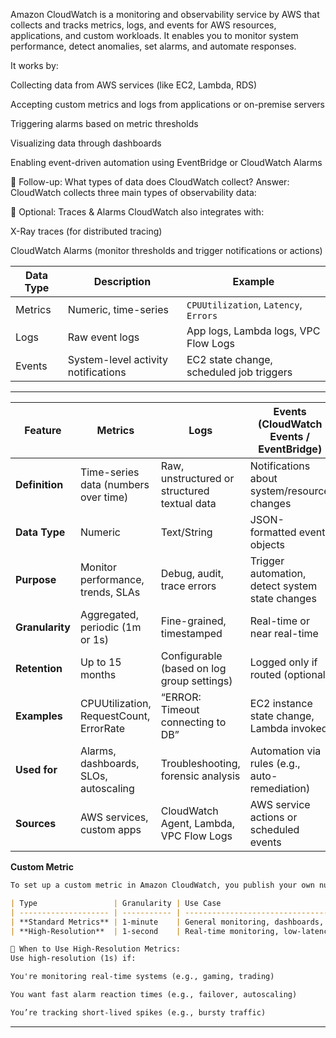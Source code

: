 Amazon CloudWatch is a monitoring and observability service by AWS that collects and tracks metrics, logs, and events for AWS resources, applications, and custom workloads. It enables you to monitor system performance, detect anomalies, set alarms, and automate responses.

It works by:

Collecting data from AWS services (like EC2, Lambda, RDS)

Accepting custom metrics and logs from applications or on-premise servers

Triggering alarms based on metric thresholds

Visualizing data through dashboards

Enabling event-driven automation using EventBridge or CloudWatch Alarms

🔁 Follow-up: What types of data does CloudWatch collect?
Answer:
CloudWatch collects three main types of observability data:


🔹 Optional: Traces & Alarms
CloudWatch also integrates with:

X-Ray traces (for distributed tracing)

CloudWatch Alarms (monitor thresholds and trigger notifications or actions)

| Data Type | Description                         | Example                                  |
| --------- | ----------------------------------- | ---------------------------------------- |
| Metrics   | Numeric, time-series                | `CPUUtilization`, `Latency`, `Errors`    |
| Logs      | Raw event logs                      | App logs, Lambda logs, VPC Flow Logs     |
| Events    | System-level activity notifications | EC2 state change, scheduled job triggers |
***************************************************************************************

| Feature         | **Metrics**                             | **Logs**                                     | **Events** (CloudWatch Events / EventBridge)    |
| --------------- | --------------------------------------- | -------------------------------------------- | ----------------------------------------------- |
| **Definition**  | Time-series data (numbers over time)    | Raw, unstructured or structured textual data | Notifications about system/resource changes     |
| **Data Type**   | Numeric                                 | Text/String                                  | JSON-formatted event objects                    |
| **Purpose**     | Monitor performance, trends, SLAs       | Debug, audit, trace errors                   | Trigger automation, detect system state changes |
| **Granularity** | Aggregated, periodic (1m or 1s)         | Fine-grained, timestamped                    | Real-time or near real-time                     |
| **Retention**   | Up to 15 months                         | Configurable (based on log group settings)   | Logged only if routed (optional)                |
| **Examples**    | CPUUtilization, RequestCount, ErrorRate | “ERROR: Timeout connecting to DB”            | EC2 instance state change, Lambda invoked       |
| **Used for**    | Alarms, dashboards, SLOs, autoscaling   | Troubleshooting, forensic analysis           | Automation via rules (e.g., auto-remediation)   |
| **Sources**     | AWS services, custom apps               | CloudWatch Agent, Lambda, VPC Flow Logs      | AWS service actions or scheduled events         |


**Custom Metric**

```markdown
To set up a custom metric in Amazon CloudWatch, you publish your own numeric data points (e.g., queue size, request count, cache hits) using the PutMetricData API. This allows you to monitor application-specific or business-level KPIs not captured by AWS by default.

| Type                 | Granularity | Use Case                                  | Cost        |
| -------------------- | ----------- | ----------------------------------------- | ----------- |
| **Standard Metrics** | 1-minute    | General monitoring, dashboards, alarms    | Lower cost  |
| **High-Resolution**  | 1-second    | Real-time monitoring, low-latency systems | Higher cost |

🧠 When to Use High-Resolution Metrics:
Use high-resolution (1s) if:

You're monitoring real-time systems (e.g., gaming, trading)

You want fast alarm reaction times (e.g., failover, autoscaling)

You’re tracking short-lived spikes (e.g., bursty traffic)
```
********************************************************************************************************************
















